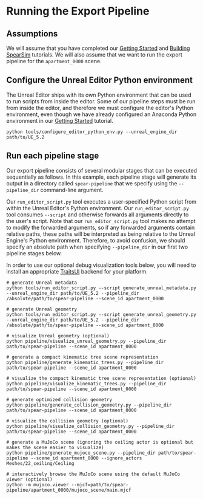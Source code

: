 # Running the Export Pipeline

## Assumptions

We will assume that you have completed our [Getting Started](getting_started.md) and [Building SpearSim](building_spearsim.md) tutorials. We will also assume that we want to run the export pipeline for the `apartment_0000` scene.

## Configure the Unreal Editor Python environment

The Unreal Editor ships with its own Python environment that can be used to run scripts from inside the editor. Some of our pipeline steps must be run from inside the editor, and therefore we must configure the editor's Python environment, even though we have already configured an Anaconda Python environment in our [Getting Started](getting_started.md) tutorial. 

```console
python tools/configure_editor_python_env.py --unreal_engine_dir path/to/UE_5.2
```

## Run each pipeline stage

Our export pipeline consists of several modular stages that can be executed sequentially as follows. In this example, each pipeline stage will generate its output in a directory called `spear-pipeline` that we specify using the `--pipeline_dir` command-line argument.

Our `run_editor_script.py` tool executes a user-specified Python script from within the Unreal Editor's Python environment. Our `run_editor_script.py` tool consumes `--script` and otherwise forwards all arguments directly to the user's script. Note that our `run_editor_script.py` tool makes no attempt to modify the forwarded arguments, so if any forwarded arguments contain relative paths, these paths will be interpreted as being relative to the Unreal Engine's Python environment. Therefore, to avoid confusion, we should specify an absolute path when specifying `--pipeline_dir` in our first two pipeline stages below.

In order to use our optional debug visualization tools below, you will need to install an appropriate [TraitsUI](https://docs.enthought.com/traitsui/#installation) backend for your platform.


```console
# generate Unreal metadata
python tools/run_editor_script.py --script generate_unreal_metadata.py --unreal_engine_dir path/to/UE_5.2 --pipeline_dir /absolute/path/to/spear-pipeline --scene_id apartment_0000

# generate Unreal geometry
python tools/run_editor_script.py --script generate_unreal_geometry.py --unreal_engine_dir path/to/UE_5.2 --pipeline_dir /absolute/path/to/spear-pipeline --scene_id apartment_0000

# visualize Unreal geometry (optional)
python pipeline/visualize_unreal_geometry.py --pipeline_dir path/to/spear-pipeline --scene_id apartment_0000

# generate a compact kinematic tree scene representation
python pipeline/generate_kinematic_trees.py --pipeline_dir path/to/spear-pipeline --scene_id apartment_0000

# visualize the compact kinematic tree scene representation (optional)
python pipeline/visualize_kinematic_trees.py --pipeline_dir path/to/spear-pipeline --scene_id apartment_0000

# generate optimized collision geometry
python pipeline/generate_collision_geometry.py --pipeline_dir path/to/spear-pipeline --scene_id apartment_0000

# visualize the collision geometry (optional)
python pipeline/visualize_collision_geometry.py --pipeline_dir path/to/spear-pipeline --scene_id apartment_0000

# generate a MuJoCo scene (ignoring the ceiling actor is optional but makes the scene easier to visualize)
python pipeline/generate_mujoco_scene.py --pipeline_dir path/to/spear-pipeline --scene_id apartment_0000 --ignore_actors Meshes/22_ceiling/Ceiling

# interactively browse the MuJoCo scene using the default MuJoCo viewer (optional)
python -m mujoco.viewer --mjcf=path/to/spear-pipeline/apartment_0000/mujoco_scene/main.mjcf
```
